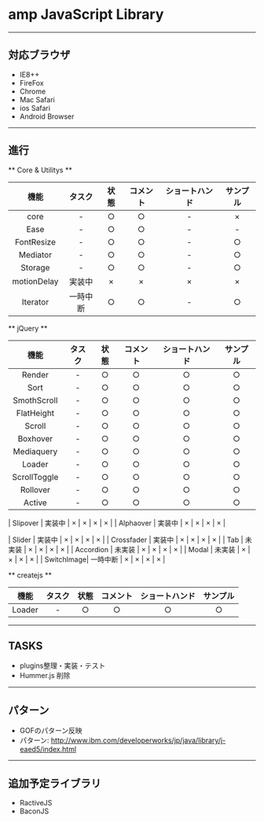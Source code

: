 # amp JavaScript Library

---

## 対応ブラウザ
* IE8++
* FireFox
* Chrome
* Mac Safari
* ios Safari
* Android Browser

---


## 進行

** Core & Utilitys **

| 機能 | タスク | 状態 | コメント | ショートハンド | サンプル |
|:---:|:----:|:---:|:--------:|:---:|:---:|
| core         | - | ○ | ○ | - | × |
| Ease         | - | ○ | ○ | - | - |
| FontResize   | - | ○ | ○ | - | ○ |
| Mediator     | - | ○ | ○ | - | ○ |
| Storage      | - | ○ | ○ | - | ○ |
| motionDelay  | 実装中 | × | × | × | × |
| Iterator     | 一時中断 | ○ | ○ | - | ○ |

** jQuery **

| 機能 | タスク | 状態 | コメント | ショートハンド | サンプル |
|:---:|:----:|:---:|:--------:|:---:|:---:|
| Render       | - | ○ | ○ | ○ | ○ |
| Sort         | - | ○ | ○ | ○ | ○ |
| SmothScroll  | - | ○ | ○ | ○ | ○ |
| FlatHeight   | - | ○ | ○ | ○ | ○ |
| Scroll       | - | ○ | ○ | ○ | ○ |
| Boxhover     | - | ○ | ○ | ○ | ○ |
| Mediaquery   | - | ○ | ○ | ○ | ○ |
| Loader       | - | ○ | ○ | ○ | ○ |
| ScrollToggle | - | ○ | ○ | ○ | ○ |
| Rollover     | - | ○ | ○ | ○ | ○ |
| Active       | - | ○ | ○ | ○ | ○ |

| Slipover | 実装中 | × | × | × | × |
| Alphaover | 実装中 | × | × | × | × |

| Slider     | 実装中 | × | × | × | × |
| Crossfader | 実装中 | × | × | × | × |
| Tab        | 未実装 | × | × | × | × |
| Accordion  | 未実装 | × | × | × | × |
| Modal      | 未実装 | × | × | × | × |
| SwitchImage| 一時中断 | × | × | × | × |


** createjs **

| 機能 | タスク | 状態 | コメント | ショートハンド | サンプル |
|:---:|:----:|:---:|:--------:|:---:|:---:|
| Loader       | - | ○ | ○ | ○ | ○ |


---

## TASKS

* plugins整理・実装・テスト
* Hummer.js 削除

---

## パターン
* GOFのパターン反映
* パターン: http://www.ibm.com/developerworks/jp/java/library/j-eaed5/index.html

---

## 追加予定ライブラリ
* RactiveJS
* BaconJS

